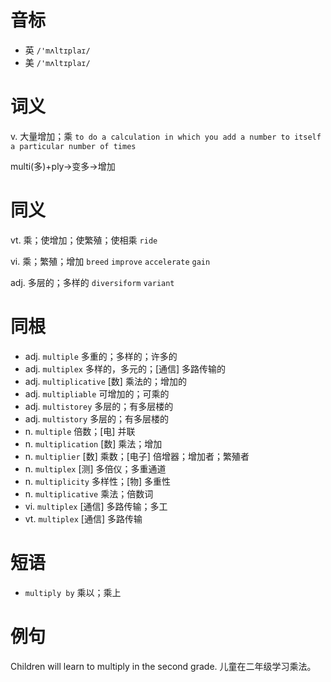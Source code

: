 # 音标

- 英 `/'mʌltɪplaɪ/`
- 美 `/'mʌltɪplaɪ/`

# 词义

v. 大量增加；乘
`to do a calculation in which you add a number to itself a particular number of times`



multi(多)+ply→变多→增加

# 同义

vt. 乘；使增加；使繁殖；使相乘
`ride`

vi. 乘；繁殖；增加
`breed` `improve` `accelerate` `gain`

adj. 多层的；多样的
`diversiform` `variant`

# 同根

- adj. `multiple` 多重的；多样的；许多的
- adj. `multiplex` 多样的，多元的；[通信] 多路传输的
- adj. `multiplicative` [数] 乘法的；增加的
- adj. `multipliable` 可增加的；可乘的
- adj. `multistorey` 多层的；有多层楼的
- adj. `multistory` 多层的；有多层楼的
- n. `multiple` 倍数；[电] 并联
- n. `multiplication` [数] 乘法；增加
- n. `multiplier` [数] 乘数；[电子] 倍增器；增加者；繁殖者
- n. `multiplex` [测] 多倍仪；多重通道
- n. `multiplicity` 多样性；[物] 多重性
- n. `multiplicative` 乘法；倍数词
- vi. `multiplex` [通信] 多路传输；多工
- vt. `multiplex` [通信] 多路传输

# 短语

- `multiply by` 乘以；乘上

# 例句

Children will learn to multiply in the second grade.
儿童在二年级学习乘法。


